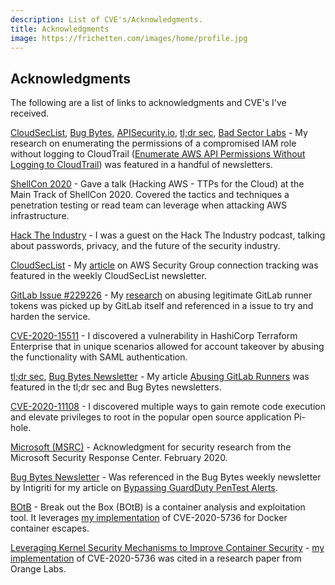```yaml
---
description: List of CVE's/Acknowledgments.
title: Acknowledgments
image: https://frichetten.com/images/home/profile.jpg
---
```

<div class="card">
  <div class="card-block">
    <div class="text-canvas">
      <h2>Acknowledgments</h2>
      <div class="row">
        <div class="col-md">
          <p>The following are a list of links to acknowledgments and CVE's I've received.</p>
          <div><p><a href="https://cloudseclist.com/issues/issue-60/">CloudSecList</a>, <a href="https://blog.intigriti.com/2020/10/28/bug-bytes-94-breaking-symfony-apps-why-cyber-security-is-so-hard-to-learn-how-best-to-approach-it/">Bug Bytes</a>, <a href="https://apisecurity.io/issue-107-vulnerabilities-waze-aws-nhs-covid-19-app-forrester-app-sec-tech-tide/">APISecurity.io</a>, <a href="https://tldrsec.com/blog/tldr-sec-057/#cloud-security">tl;dr sec</a>, <a href="https://blog.badsectorlabs.com/last-week-in-security-lwis-2020-10-19.html">Bad Sector Labs</a> - My research on enumerating the permissions of a compromised IAM role without logging to CloudTrail (<a href="https://frichetten.com/blog/aws-api-enum-vuln/#pk_campaign=acknowledgments">Enumerate AWS API Permissions Without Logging to CloudTrail</a>) was featured in a handful of newsletters.
          <div><p><a href="https://youtu.be/UKULTl-7jCs?t=25611">ShellCon 2020</a> - Gave a talk (Hacking AWS - TTPs for the Cloud) at the Main Track of ShellCon 2020. Covered the tactics and techniques a penetration testing or read team can leverage when attacking AWS infrastructure.</p></div>
          <div><p><a href="https://open.spotify.com/episode/5l2c5HW6McjpzXZGEBEQ8P">Hack The Industry</a> - I was a guest on the Hack The Industry podcast, talking about passwords, privacy, and the future of the security industry.</p></div>
          <div><p><a href="https://cloudseclist.com/issues/issue-50/">CloudSecList</a> - My <a href="https://frichetten.com/blog/abusing-aws-connection-tracking/#pk_campaign=acknowledgments">article</a> on AWS Security Group connection tracking was featured in the weekly CloudSecList newsletter.</p></div>
          <div><p><a href="https://gitlab.com/gitlab-org/gitlab/-/issues/229226">GitLab Issue #229226</a> - My <a href="https://frichetten.com/blog/abusing-gitlab-runners/#pk_campaign=acknowledgments">research</a> on abusing legitimate GitLab runner tokens was picked up by GitLab itself and referenced in a issue to try and harden the service.</p></div>
          <div><p><a href="https://cve.mitre.org/cgi-bin/cvename.cgi?name=CVE-2020-15511">CVE-2020-15511</a> - I discovered a vulnerability in HashiCorp Terraform Enterprise that in unique scenarios allowed for account takeover by abusing the functionality with SAML authentication.</p></div>
	  <div><p><a href="https://tldrsec.com/blog/tldr-sec-043/#red-team">tl;dr sec</a>, <a href="https://blog.intigriti.com/2020/07/22/bug-bytes-80-ci-dc-kung-fu-path-traversal-via-email-pro-devtool-tips/">Bug Bytes Newsletter</a> - My article <a href="https://frichetten.com/blog/abusing-gitlab-runners/#pk_campaign=acknowledgments">Abusing GitLab Runners</a> was featured in the tl;dr sec and Bug Bytes newsletters.
	  <div><p><a href="https://cve.mitre.org/cgi-bin/cvename.cgi?name=CVE-2020-11108">CVE-2020-11108</a> - I discovered multiple ways to gain remote code execution and elevate privileges to root in the popular open source application Pi-hole.</p></div>
	  <div><p><a href="https://portal.msrc.microsoft.com/en-us/security-guidance/researcher-acknowledgments-online-services">Microsoft (MSRC)</a> - Acknowledgment for security research from the Microsoft Security Response Center. February 2020.</p></div>
          <div><p><a href="https://blog.intigriti.com/2019/09/10/bug-bytes-35-derbycon-roundup-from-zero-to-admin-same-origin-summarised/?cn-reloaded=1">Bug Bytes Newsletter</a> - Was referenced in the Bug Bytes weekly newsletter by Intigriti for my article on <a href="https://frichetten.com/blog/bypass-guardduty-pentest-alerts/#pk_campaign=acknowledgments">Bypassing GuardDuty PenTest Alerts</a>.</p></div>
	  <div><p><a href="https://github.com/brompwnie/botb">BOtB</a> - Break out the Box (BOtB) is a container analysis and exploitation tool. It leverages <a href="https://github.com/Frichetten/CVE-2019-5736-PoC">my implementation</a> of CVE-2020-5736 for Docker container escapes.</p></div>
	  <div><p><a href="https://hal.inria.fr/hal-02169298/document">Leveraging Kernel Security Mechanisms to Improve Container Security</a> - <a href="https://github.com/Frichetten/CVE-2019-5736-PoC">my implementation</a> of CVE-2020-5736 was cited in a research paper from Orange Labs.</p></div>
        </div>
      </div>
    </div>
  </div>
</div>
